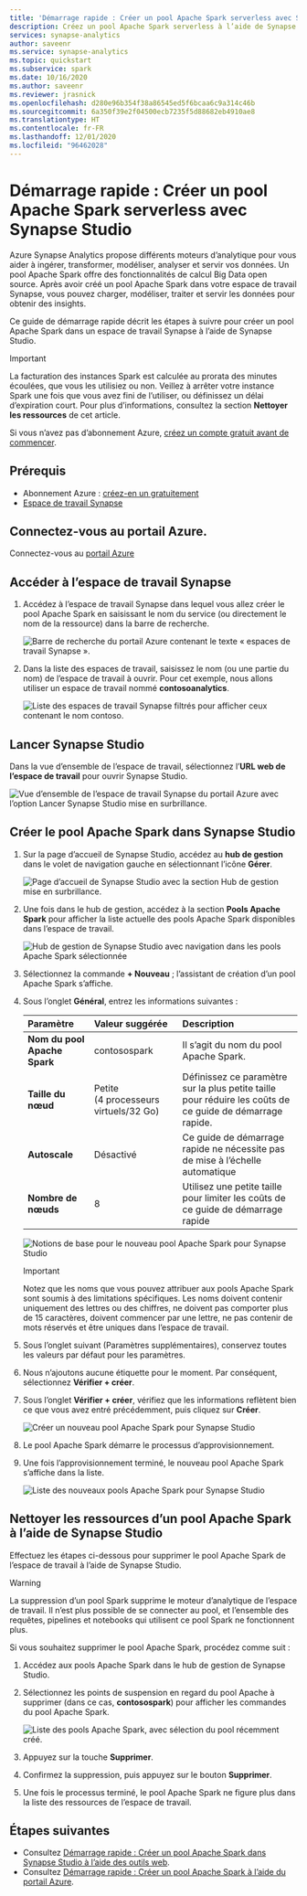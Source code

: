 ```yaml
---
title: 'Démarrage rapide : Créer un pool Apache Spark serverless avec Synapse Studio'
description: Créez un pool Apache Spark serverless à l’aide de Synapse Studio en suivant les étapes décrites dans ce guide.
services: synapse-analytics
author: saveenr
ms.service: synapse-analytics
ms.topic: quickstart
ms.subservice: spark
ms.date: 10/16/2020
ms.author: saveenr
ms.reviewer: jrasnick
ms.openlocfilehash: d280e96b354f38a86545ed5f6bcaa6c9a314c46b
ms.sourcegitcommit: 6a350f39e2f04500ecb7235f5d88682eb4910ae8
ms.translationtype: HT
ms.contentlocale: fr-FR
ms.lasthandoff: 12/01/2020
ms.locfileid: "96462028"
---
```

# <a name="quickstart-create-a-serverless-apache-spark-pool-using-synapse-studio"></a>Démarrage rapide : Créer un pool Apache Spark serverless avec Synapse Studio

Azure Synapse Analytics propose différents moteurs d’analytique pour vous aider à ingérer, transformer, modéliser, analyser et servir vos données. Un pool Apache Spark offre des fonctionnalités de calcul Big Data open source. Après avoir créé un pool Apache Spark dans votre espace de travail Synapse, vous pouvez charger, modéliser, traiter et servir les données pour obtenir des insights.  

Ce guide de démarrage rapide décrit les étapes à suivre pour créer un pool Apache Spark dans un espace de travail Synapse à l’aide de Synapse Studio.

> [!IMPORTANT]
> La facturation des instances Spark est calculée au prorata des minutes écoulées, que vous les utilisiez ou non. Veillez à arrêter votre instance Spark une fois que vous avez fini de l’utiliser, ou définissez un délai d’expiration court. Pour plus d’informations, consultez la section **Nettoyer les ressources** de cet article.

Si vous n’avez pas d’abonnement Azure, [créez un compte gratuit avant de commencer](https://azure.microsoft.com/free/).

## <a name="prerequisites"></a>Prérequis

- Abonnement Azure : [créez-en un gratuitement](https://azure.microsoft.com/free/)
- [Espace de travail Synapse](./quickstart-create-workspace.md)

## <a name="sign-in-to-the-azure-portal"></a>Connectez-vous au portail Azure.

Connectez-vous au [portail Azure](https://portal.azure.com/)

## <a name="navigate-to-the-synapse-workspace"></a>Accéder à l’espace de travail Synapse

1. Accédez à l’espace de travail Synapse dans lequel vous allez créer le pool Apache Spark en saisissant le nom du service (ou directement le nom de la ressource) dans la barre de recherche.

    ![Barre de recherche du portail Azure contenant le texte « espaces de travail Synapse ».](media/quickstart-create-sql-pool/create-sql-pool-00a.png)
1. Dans la liste des espaces de travail, saisissez le nom (ou une partie du nom) de l’espace de travail à ouvrir. Pour cet exemple, nous allons utiliser un espace de travail nommé **contosoanalytics**.

    ![Liste des espaces de travail Synapse filtrés pour afficher ceux contenant le nom contoso.](media/quickstart-create-sql-pool/create-sql-pool-00b.png)

## <a name="launch-synapse-studio"></a>Lancer Synapse Studio 

Dans la vue d’ensemble de l’espace de travail, sélectionnez l’**URL web de l’espace de travail** pour ouvrir Synapse Studio.

![Vue d’ensemble de l’espace de travail Synapse du portail Azure avec l’option Lancer Synapse Studio mise en surbrillance.](media/quickstart-create-apache-spark-pool/create-spark-pool-studio-20.png)

## <a name="create-the-apache-spark-pool-in-synapse-studio"></a>Créer le pool Apache Spark dans Synapse Studio

1. Sur la page d’accueil de Synapse Studio, accédez au **hub de gestion** dans le volet de navigation gauche en sélectionnant l’icône **Gérer**.

    ![Page d’accueil de Synapse Studio avec la section Hub de gestion mise en surbrillance.](media/quickstart-create-apache-spark-pool/create-spark-pool-studio-21.png)

1. Une fois dans le hub de gestion, accédez à la section **Pools Apache Spark** pour afficher la liste actuelle des pools Apache Spark disponibles dans l’espace de travail.
    
    ![Hub de gestion de Synapse Studio avec navigation dans les pools Apache Spark sélectionnée](media/quickstart-create-apache-spark-pool/create-spark-pool-studio-22.png)

1. Sélectionnez la commande **+ Nouveau** ; l’assistant de création d’un pool Apache Spark s’affiche. 

1. Sous l’onglet **Général**, entrez les informations suivantes :

    | Paramètre | Valeur suggérée | Description |
    | :------ | :-------------- | :---------- |
    | **Nom du pool Apache Spark** | contosospark | Il s’agit du nom du pool Apache Spark. |
    | **Taille du nœud** | Petite (4 processeurs virtuels/32 Go) | Définissez ce paramètre sur la plus petite taille pour réduire les coûts de ce guide de démarrage rapide. |
    | **Autoscale** | Désactivé | Ce guide de démarrage rapide ne nécessite pas de mise à l’échelle automatique |
    | **Nombre de nœuds** | 8 | Utilisez une petite taille pour limiter les coûts de ce guide de démarrage rapide|
       
    ![Notions de base pour le nouveau pool Apache Spark pour Synapse Studio](media/quickstart-create-apache-spark-pool/create-spark-pool-studio-24.png)
    
    > [!IMPORTANT]
    > Notez que les noms que vous pouvez attribuer aux pools Apache Spark sont soumis à des limitations spécifiques. Les noms doivent contenir uniquement des lettres ou des chiffres, ne doivent pas comporter plus de 15 caractères, doivent commencer par une lettre, ne pas contenir de mots réservés et être uniques dans l’espace de travail.

1. Sous l’onglet suivant (Paramètres supplémentaires), conservez toutes les valeurs par défaut pour les paramètres.

1. Nous n’ajoutons aucune étiquette pour le moment. Par conséquent, sélectionnez **Vérifier + créer**.

1. Sous l’onglet **Vérifier + créer**, vérifiez que les informations reflètent bien ce que vous avez entré précédemment, puis cliquez sur **Créer**. 

    ![Créer un nouveau pool Apache Spark pour Synapse Studio](media/quickstart-create-apache-spark-pool/create-spark-pool-studio-26.png)

1. Le pool Apache Spark démarre le processus d’approvisionnement.

1. Une fois l’approvisionnement terminé, le nouveau pool Apache Spark s’affiche dans la liste.
    
    ![Liste des nouveaux pools Apache Spark pour Synapse Studio](media/quickstart-create-apache-spark-pool/create-spark-pool-studio-28.png)

## <a name="clean-up-apache-spark-pool-resources-using-synapse-studio"></a>Nettoyer les ressources d’un pool Apache Spark à l’aide de Synapse Studio

Effectuez les étapes ci-dessous pour supprimer le pool Apache Spark de l’espace de travail à l’aide de Synapse Studio.
> [!WARNING]
> La suppression d’un pool Spark supprime le moteur d’analytique de l’espace de travail. Il n’est plus possible de se connecter au pool, et l’ensemble des requêtes, pipelines et notebooks qui utilisent ce pool Spark ne fonctionnent plus.

Si vous souhaitez supprimer le pool Apache Spark, procédez comme suit :

1. Accédez aux pools Apache Spark dans le hub de gestion de Synapse Studio.
1. Sélectionnez les points de suspension en regard du pool Apache à supprimer (dans ce cas, **contosospark**) pour afficher les commandes du pool Apache Spark.

    ![Liste des pools Apache Spark, avec sélection du pool récemment créé.](media/quickstart-create-apache-spark-pool/create-spark-pool-studio-29.png)

1. Appuyez sur la touche **Supprimer**.
1. Confirmez la suppression, puis appuyez sur le bouton **Supprimer**.
1. Une fois le processus terminé, le pool Apache Spark ne figure plus dans la liste des ressources de l’espace de travail. 

## <a name="next-steps"></a>Étapes suivantes

- Consultez [Démarrage rapide : Créer un pool Apache Spark dans Synapse Studio à l’aide des outils web](quickstart-apache-spark-notebook.md).
- Consultez [Démarrage rapide : Créer un pool Apache Spark à l’aide du portail Azure](quickstart-create-apache-spark-pool-portal.md).
